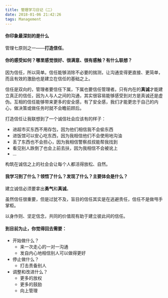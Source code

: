 ```yaml
---
title: 管理学习日记（二）
date: 2018-01-06 21:42:26
tags: Management
---
```


#### 你印象最深刻的是什么
管理七原则之一——**打造信任**。

#### 你的感受如何？哪里感觉很好、很满意、很有感触？有什么联想？
因为信任，所以简单。信任能够消除不必要的揣测，让沟通变得更直接、更简单，而且有效的激励也是建立在信任的基础之上。

信任是双向的，管理者要信任下属，下属也要信任管理者。只有内在的**真诚**才能建立真正的信任，因为人与人之间的沟通，其实很容易能够感受到对方是真诚还是虚伪。互相的信任能够带来更多的安全感，有了安全感，我们才能更忠于自己的内心，做决策或做任务时就不会瞻前顾后。

打造信任让我联想到了一个诚信社会应该有的样子：
* 进超市买东西不用存包，因为他们相信我不会偷东西
* 进饭馆可以安心吃东西，因为我相信他们不会使用地沟油
* 丢了东西也不会担心，因为我相信警察叔叔能帮我找到
* 看见别人跌倒了也会上前去扶，因为我相信不会被讹上
* ...

构筑在诚信之上的社会会让每个人都活得放松、自然。

#### 我学习到了什么？领悟了什么？发现了什么？主要体会是什么？
建立诚信必须要拿出**勇气**和**真诚**。

虽然信任很重要，但是过犹不及，盲目的信任其实是在逃避责任，信任不是做甩手掌柜。

以身作则、坚定信念，共同的价值观有助于建立彼此间的信任。

#### 到目前为止，你觉得回去需要：
* 开始做什么？
    * 来一次走心的一对一沟通
    * 发自内心地相信别人可以做得更好
* 停止做什么？
    * 打击责备别人
* 调整和改进什么？
    * 更多的放权
    * 更多的鼓励
    * 向上管理


